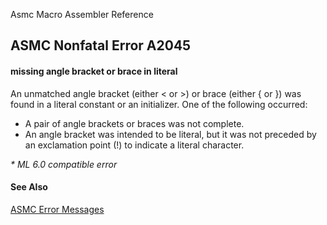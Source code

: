 Asmc Macro Assembler Reference

## ASMC Nonfatal Error A2045

#### missing angle bracket or brace in literal

An unmatched angle bracket (either < or >) or brace (either { or }) was found in a literal constant or an initializer. One of the following occurred:

*   A pair of angle brackets or braces was not complete.
*   An angle bracket was intended to be literal, but it was not preceded by an exclamation point (!) to indicate a literal character.

_* ML 6.0 compatible error_

#### See Also

[ASMC Error Messages](readme.md)